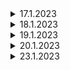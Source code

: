 <details>

<summary>17.1.2023</summary>

# 17.1.2023

## Project

- Solo Project

  - todoList individual delete (local + server) done
  - todoList individual edit (not finish , need to ask)

- Team Project

  - still fixing parent to child with route issue

## Research

- For Team Project Issue

  - [Passing Data Through Link RRD](https://dev.to/medaminefh/passing-data-with-react-router-using-link-1h39)

## Code Testing

```
    let a = 3;

   console.log("Hello World")
```

</details>

<details>

<summary>18.1.2023</summary>

## Project

- Team Project

  - still fixing parent to child with route issue (done)
  - need to find a better way
  - create user

- Solo Project

  - still fixing todoList individual edit ( need to ask)

</details>

<details>

<summary>
  19.1.2023
</summary>

## Project

- Team Project

  - user create & delete done
  - need to add todo \*\*

## Learning

- [RTKQuery](https://redux.js.org/tutorials/essentials/part-7-rtk-query-basics)

</details>

<details>

<summary>20.1.2023</summary>

## Project

- Team Project
  - Refactor code
  - Todo list create ( 1 item )
  - Todo list multi create (still working)

</details>

<details>

<summary>23.1.2023</summary>

## Project

- Team Project
  - todo list create done ( check falsy value too )
  - delete todo list still working
  - update todo list remain

## Learning

- Research
  - [lodash](https://lodash.com/)

</details>
